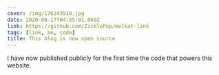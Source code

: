 ```yaml
---
cover: /img/176243918.jpg
date: 2020-06-17T04:55:01.069Z
link: https://github.com/ZicklePop/melkat-link
tags: [link, me, code]
title: This blog is now open source
---
```


I have now published publicly for the first time the code that powers this website.
